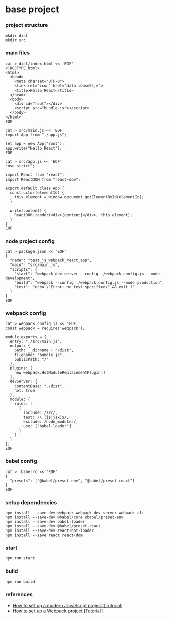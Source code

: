 # base project

### project structure

```
mkdir dist
mkdir src
```

### main files

```
cat > dist/index.html << 'EOF'
<!DOCTYPE html>
<html>
  <head>
    <meta charset="UTF-8">
    <link rel="icon" href="data:;base64,=">
    <title>Hello React</title>
  </head>
  <body>
    <div id="root"></div>
    <script src="bundle.js"></script>
  </body>
</html>
EOF
```
```
cat > src/main.js << 'EOF'
import App from "./app.js";

let app = new App("root");
app.write("Hello React");
EOF
```
```
cat > src/app.js << 'EOF'
"use strict";

import React from "react";
import ReactDOM from "react-dom";

export default class App {
  constructor(elementId) {
    this.element = window.document.getElementById(elementId);
  }

  write(content) {
    ReactDOM.render(<div>{content}</div>, this.element);
  }
}
EOF
```

### node project config

```
cat > package.json << 'EOF'
{
  "name": "test_js_webpack_react_app",
  "main": "src/main.js",
  "scripts": {
    "start": "webpack-dev-server --config ./webpack.config.js --mode development",
    "build": "webpack --config ./webpack.config.js --mode production",
    "test": "echo \"Error: no test specified\" && exit 1"
  }
}
EOF
```

### webpack config

```
cat > webpack.config.js << 'EOF'
const webpack = require('webpack');

module.exports = {
  entry: "./src/main.js",
  output: {
    path: __dirname + "/dist",
    filename: "bundle.js",
    publicPath: "/"
  },
  plugins: [
    new webpack.HotModuleReplacementPlugin()
  ],
  devServer: {
    contentBase: "./dist",
    hot: true
  },
  module: {
    rules: [
      {
        include: /src/,
        test: /\.(js|jsx)$/,
        exclude: /node_modules/,
        use: ['babel-loader']
      }
    ]
  }
};
EOF
```

### babel config

```
cat > .babelrc << 'EOF'
{
  "presets": ["@babel/preset-env", "@babel/preset-react"]
}
EOF
```

### setup dependencies

```
npm install --save-dev webpack webpack-dev-server webpack-cli
npm install --save-dev @babel/core @babel/preset-env
npm install --save-dev babel-loader
npm install --save-dev @babel/preset-react
npm install --save-dev react-hot-loader
npm install --save react react-dom
```

### start

```
npm run start
```

### build

```
npm run build
```

### references

* [How to set up a modern JavaScript project [Tutorial]](https://www.robinwieruch.de/javascript-project-setup-tutorial/)
* [How to set up a Webpack project [Tutorial]](https://www.robinwieruch.de/webpack-setup-tutorial)
